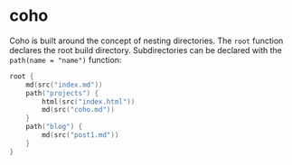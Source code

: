 # coho

Coho is built around the concept of nesting directories.
The `root` function declares the root build directory.
Subdirectories can be declared with the `path(name = "name")` function:

```kt
root {
    md(src("index.md"))
    path("projects") {
        html(src("index.html"))
        md(src("coho.md"))
    }
    path("blog") {
        md(src("post1.md"))
    }
}
```